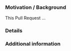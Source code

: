 <!-- For shorter PRs, feel free to delete the majority of this description and just use a sentence or two -->

### Motivation / Background

<!--
Describe why this Pull Request exists. What bug have you fixed? What feature have you added? Why is it important?
If you are fixing a specific issue, include `Fixes #ISSUE` (replace with the issue number) to link a specific to this PR.
-->

This Pull Request ...

### Details

<!--
Describe the specific changes you made.
-->

### Additional information

<!-- Provide additional information such as references to other repositories, alternative solutions, etc. -->

<!-- If this PR changes something visual, feel free to add a screenshot or a video. -->
